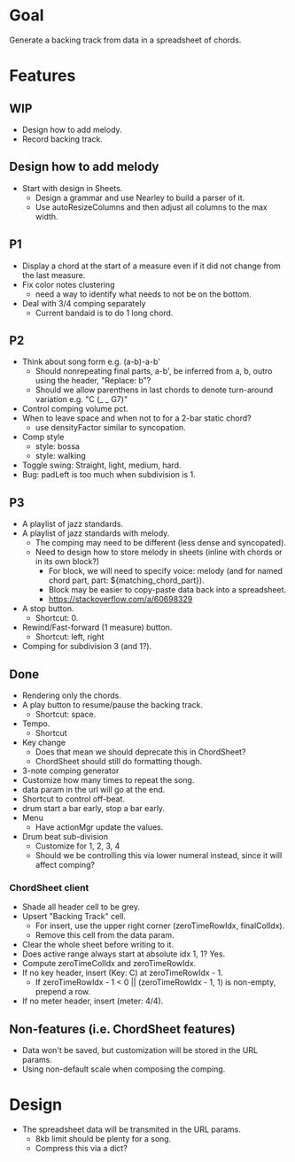 # Goal

Generate a backing track from data in a spreadsheet of chords.

# Features

## WIP

- Design how to add melody.
- Record backing track.

## Design how to add melody

- Start with design in Sheets.
  - Design a grammar and use Nearley to build a parser of it.
  - Use autoResizeColumns and then adjust all columns to the max width.

## P1

- Display a chord at the start of a measure even if it did not change from the last measure.
- Fix color notes clustering
  - need a way to identify what needs to not be on the bottom.
- Deal with 3/4 comping separately
  - Current bandaid is to do 1 long chord.

## P2

- Think about song form e.g. (a-b)-a-b'
  - Should nonrepeating final parts, a-b', be inferred from a, b, outro using the header, "Replace: b"?
  - Should we allow parenthens in last chords to denote turn-around variation e.g. "C (_ _ G7)"
- Control comping volume pct.
- When to leave space and when not to for a 2-bar static chord?
  - use densityFactor similar to syncopation.
- Comp style
  - style: bossa
  - style: walking
- Toggle swing: Straight, light, medium, hard.
- Bug: padLeft is too much when subdivision is 1.

## P3

- A playlist of jazz standards.
- A playlist of jazz standards with melody.
  - The comping may need to be different (less dense and syncopated).
  - Need to design how to store melody in sheets (inline with chords or in its own block?)
    - For block, we will need to specify voice: melody (and for named chord part, part: ${matching_chord_part}).
    - Block may be easier to copy-paste data back into a spreadsheet.
    - https://stackoverflow.com/a/60698329
- A stop button.
  - Shortcut: 0.
- Rewind/Fast-forward (1 measure) button.
  - Shortcut: left, right
- Comping for subdivision 3 (and 1?).

## Done

- Rendering only the chords.
- A play button to resume/pause the backing track.
  - Shortcut: space.
- Tempo.
  - Shortcut
- Key change
  - Does that mean we should deprecate this in ChordSheet?
  - ChordSheet should still do formatting though.
- 3-note comping generator
- Customize how many times to repeat the song.
- data param in the url will go at the end.
- Shortcut to control off-beat.
- drum start a bar early, stop a bar early.
- Menu
  - Have actionMgr update the values.
- Drum beat sub-division
  - Customize for 1, 2, 3, 4
  - Should we be controlling this via lower numeral instead, since it will affect comping?

### ChordSheet client

- Shade all header cell to be grey.
- Upsert "Backing Track" cell.
  - For insert, use the upper right corner (zeroTimeRowIdx, finalColIdx).
  - Remove this cell from the data param.
- Clear the whole sheet before writing to it.
- Does active range always start at absolute idx 1, 1? Yes.
- Compute zeroTimeColIdx and zeroTimeRowIdx.
- If no key header, insert (Key: C) at zeroTimeRowIdx - 1.
  - If zeroTimeRowIdx - 1 < 0 || (zeroTimeRowIdx - 1, 1) is non-empty, prepend a row.
- If no meter header, insert (meter: 4/4).

## Non-features (i.e. ChordSheet features)

- Data won't be saved, but customization will be stored in the URL params.
- Using non-default scale when composing the comping.

# Design

- The spreadsheet data will be transmited in the URL params.
  - 8kb limit should be plenty for a song.
  - Compress this via a dict?